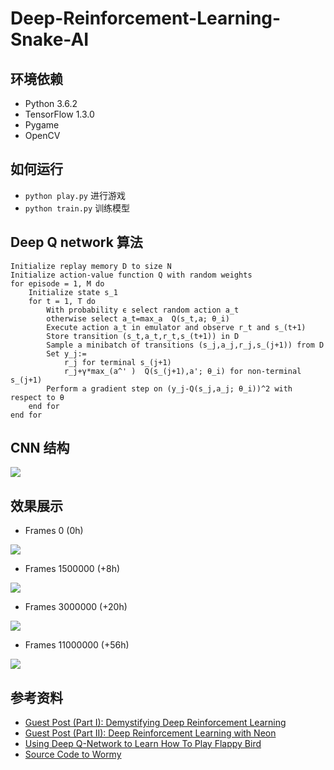 # Deep-Reinforcement-Learning-Snake-AI

## 环境依赖

* Python 3.6.2
* TensorFlow 1.3.0
* Pygame
* OpenCV

## 如何运行

* `python play.py` 进行游戏
* `python train.py` 训练模型

## Deep Q network 算法

```
Initialize replay memory D to size N
Initialize action-value function Q with random weights
for episode = 1, M do
    Initialize state s_1
    for t = 1, T do
        With probability ϵ select random action a_t
        otherwise select a_t=max_a  Q(s_t,a; θ_i)
        Execute action a_t in emulator and observe r_t and s_(t+1)
        Store transition (s_t,a_t,r_t,s_(t+1)) in D
        Sample a minibatch of transitions (s_j,a_j,r_j,s_(j+1)) from D
        Set y_j:=
            r_j for terminal s_(j+1)
            r_j+γ*max_(a^' )  Q(s_(j+1),a'; θ_i) for non-terminal s_(j+1)
        Perform a gradient step on (y_j-Q(s_j,a_j; θ_i))^2 with respect to θ
    end for
end for
```

## CNN 结构

![](https://ws2.sinaimg.cn/large/006tNc79ly1fnb6yvfce4j30o707s402.jpg)

## 效果展示


* Frames 0 (0h)

![](https://ws4.sinaimg.cn/large/006tNc79ly1fn9ayrzu63g30d50agtj3.gif) 

* Frames 1500000 (+8h)

![](https://ws3.sinaimg.cn/large/006tNc79ly1fn9b5r6y65g30d50agn9b.gif)

* Frames 3000000 (+20h)

![](https://ws1.sinaimg.cn/large/006tNc79ly1fn9bho09vug30d50agwy0.gif)

* Frames 11000000 (+56h)

![](https://ws2.sinaimg.cn/large/006tNc79ly1fnbgv5dkysg30d50ag4n2.gif)

## 参考资料
* [Guest Post (Part I): Demystifying Deep Reinforcement Learning](https://ai.intel.com/demystifying-deep-reinforcement-learning/)
* [Guest Post (Part II): Deep Reinforcement Learning with Neon](https://ai.intel.com/deep-reinforcement-learning-with-neon/)
* [Using Deep Q-Network to Learn How To Play Flappy Bird](https://github.com/yenchenlin/DeepLearningFlappyBird)
* [Source Code to Wormy](https://inventwithpython.com/pygame/chapter6.html)


